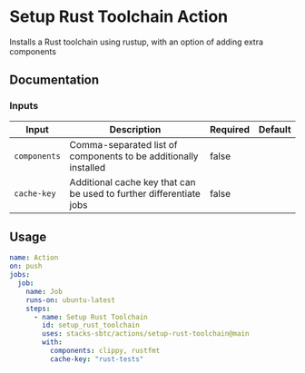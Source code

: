 # Setup Rust Toolchain Action

Installs a Rust toolchain using rustup, with an option of adding extra components

## Documentation

### Inputs

| Input        | Description                                                         | Required | Default |
| ------------ | ------------------------------------------------------------------- | -------- | ------- |
| `components` | Comma-separated list of components to be additionally installed     | false    |         |
| `cache-key`  | Additional cache key that can be used to further differentiate jobs | false    |         |

## Usage

```yaml
name: Action
on: push
jobs:
  job:
    name: Job
    runs-on: ubuntu-latest
    steps:
      - name: Setup Rust Toolchain
        id: setup_rust_toolchain
        uses: stacks-sbtc/actions/setup-rust-toolchain@main
        with:
          components: clippy, rustfmt
          cache-key: "rust-tests"
```

